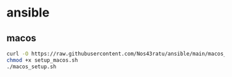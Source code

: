 # ansible

## macos
```bash
curl -O https://raw.githubusercontent.com/Nos43ratu/ansible/main/macos_setup.sh
chmod +x setup_macos.sh
./macos_setup.sh
```
